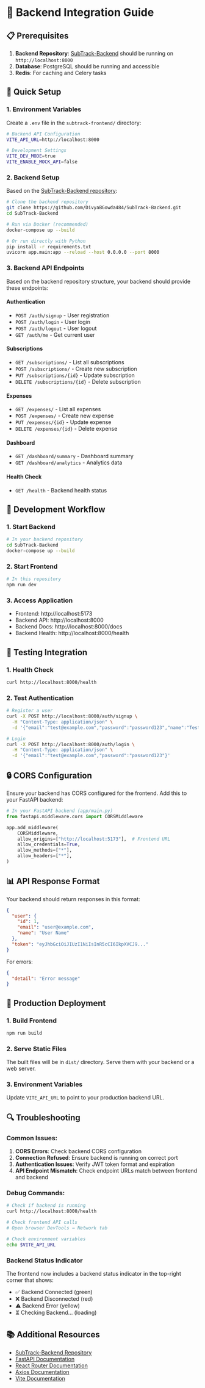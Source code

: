 # 🔗 Backend Integration Guide

## 📋 Prerequisites

1. **Backend Repository**: [SubTrack-Backend](https://github.com/DivyaBGowda484/SubTrack-Backend.git) should be running on `http://localhost:8000`
2. **Database**: PostgreSQL should be running and accessible
3. **Redis**: For caching and Celery tasks

## 🚀 Quick Setup

### 1. Environment Variables

Create a `.env` file in the `subtrack-frontend/` directory:

```bash
# Backend API Configuration
VITE_API_URL=http://localhost:8000

# Development Settings
VITE_DEV_MODE=true
VITE_ENABLE_MOCK_API=false
```

### 2. Backend Setup

Based on the [SubTrack-Backend repository](https://github.com/DivyaBGowda484/SubTrack-Backend.git):

```bash
# Clone the backend repository
git clone https://github.com/DivyaBGowda484/SubTrack-Backend.git
cd SubTrack-Backend

# Run via Docker (recommended)
docker-compose up --build

# Or run directly with Python
pip install -r requirements.txt
uvicorn app.main:app --reload --host 0.0.0.0 --port 8000
```

### 3. Backend API Endpoints

Based on the backend repository structure, your backend should provide these endpoints:

#### Authentication
- `POST /auth/signup` - User registration
- `POST /auth/login` - User login
- `POST /auth/logout` - User logout
- `GET /auth/me` - Get current user

#### Subscriptions
- `GET /subscriptions/` - List all subscriptions
- `POST /subscriptions/` - Create new subscription
- `PUT /subscriptions/{id}` - Update subscription
- `DELETE /subscriptions/{id}` - Delete subscription

#### Expenses
- `GET /expenses/` - List all expenses
- `POST /expenses/` - Create new expense
- `PUT /expenses/{id}` - Update expense
- `DELETE /expenses/{id}` - Delete expense

#### Dashboard
- `GET /dashboard/summary` - Dashboard summary
- `GET /dashboard/analytics` - Analytics data

#### Health Check
- `GET /health` - Backend health status

## 🔧 Development Workflow

### 1. Start Backend
```bash
# In your backend repository
cd SubTrack-Backend
docker-compose up --build
```

### 2. Start Frontend
```bash
# In this repository
npm run dev
```

### 3. Access Application
- Frontend: http://localhost:5173
- Backend API: http://localhost:8000
- Backend Docs: http://localhost:8000/docs
- Backend Health: http://localhost:8000/health

## 🧪 Testing Integration

### 1. Health Check
```bash
curl http://localhost:8000/health
```

### 2. Test Authentication
```bash
# Register a user
curl -X POST http://localhost:8000/auth/signup \
  -H "Content-Type: application/json" \
  -d '{"email":"test@example.com","password":"password123","name":"Test User"}'

# Login
curl -X POST http://localhost:8000/auth/login \
  -H "Content-Type: application/json" \
  -d '{"email":"test@example.com","password":"password123"}'
```

## 🔒 CORS Configuration

Ensure your backend has CORS configured for the frontend. Add this to your FastAPI backend:

```python
# In your FastAPI backend (app/main.py)
from fastapi.middleware.cors import CORSMiddleware

app.add_middleware(
    CORSMiddleware,
    allow_origins=["http://localhost:5173"],  # Frontend URL
    allow_credentials=True,
    allow_methods=["*"],
    allow_headers=["*"],
)
```

## 📊 API Response Format

Your backend should return responses in this format:

```json
{
  "user": {
    "id": 1,
    "email": "user@example.com",
    "name": "User Name"
  },
  "token": "eyJhbGciOiJIUzI1NiIsInR5cCI6IkpXVCJ9..."
}
```

For errors:
```json
{
  "detail": "Error message"
}
```

## 🚀 Production Deployment

### 1. Build Frontend
```bash
npm run build
```

### 2. Serve Static Files
The built files will be in `dist/` directory. Serve them with your backend or a web server.

### 3. Environment Variables
Update `VITE_API_URL` to point to your production backend URL.

## 🔍 Troubleshooting

### Common Issues:

1. **CORS Errors**: Check backend CORS configuration
2. **Connection Refused**: Ensure backend is running on correct port
3. **Authentication Issues**: Verify JWT token format and expiration
4. **API Endpoint Mismatch**: Check endpoint URLs match between frontend and backend

### Debug Commands:
```bash
# Check if backend is running
curl http://localhost:8000/health

# Check frontend API calls
# Open browser DevTools → Network tab

# Check environment variables
echo $VITE_API_URL
```

### Backend Status Indicator

The frontend now includes a backend status indicator in the top-right corner that shows:
- ✅ Backend Connected (green)
- ❌ Backend Disconnected (red)
- ⚠️ Backend Error (yellow)
- ⏳ Checking Backend... (loading)

## 📚 Additional Resources

- [SubTrack-Backend Repository](https://github.com/DivyaBGowda484/SubTrack-Backend.git)
- [FastAPI Documentation](https://fastapi.tiangolo.com/)
- [React Router Documentation](https://reactrouter.com/)
- [Axios Documentation](https://axios-http.com/)
- [Vite Documentation](https://vitejs.dev/) 